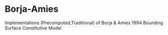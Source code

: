 # Borja-Amies
Implementations (Precomputed,Traditional) of Borja &amp; Amies 1994 Bounding Surface Constitutive Model
